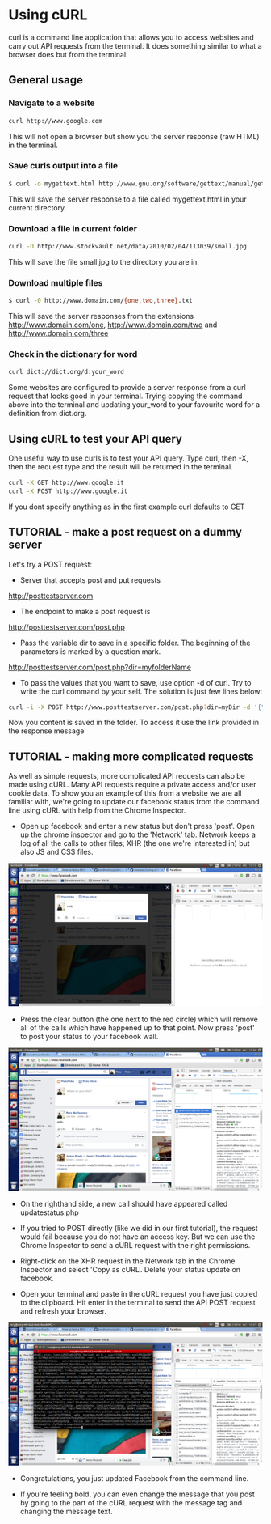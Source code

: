 # Using cURL

curl is a command line application that allows you to access websites and carry out API requests from the terminal.
It does something similar to what a browser does but from the terminal.

## General usage

### Navigate to a website
```bash
curl http://www.google.com
```
This will not open a browser but show you the server response (raw HTML) in the terminal.

### Save curls output into a file
```bash
$ curl -o mygettext.html http://www.gnu.org/software/gettext/manual/gettext.html
```
This will save the server response to a file called mygettext.html in your current directory.

### Download a file in current folder
```bash
curl -O http://www.stockvault.net/data/2010/02/04/113039/small.jpg
```
This will save the file small.jpg to the directory you are in.

### Download multiple files
```bash
$ curl -0 http://www.domain.com/{one,two,three}.txt
```
This will save the server responses from the extensions http://www.domain.com/one, http://www.domain.com/two and http://www.domain.com/three

### Check in the dictionary for word
```bash
curl dict://dict.org/d:your_word
```
Some websites are configured to provide a server response from a curl request that looks good in your terminal. Trying copying the command above into the terminal and updating your_word to your favourite word for a definition from dict.org.

## Using cURL to test your API query

One useful way to use curls is to test your API query. Type curl, then -X, then the request type and the result will be returned in the terminal.
```bash
curl -X GET http://www.google.it
curl -X POST http://www.google.it
```
If you dont specify anything as in the first example curl defaults to GET

## TUTORIAL - make a post request on a dummy server

Let's try a POST request:

* Server that accepts post and put requests

http://posttestserver.com

* The endpoint to make a post request is

http://posttestserver.com/post.php

* Pass the variable dir to save in a specific folder. The beginning of the parameters is marked by a question mark.

http://posttestserver.com/post.php?dir=myfolderName

* To pass the values that you want to save, use option -d of curl. Try to write the curl command by your self. The solution is just few lines below:

```bash
curl -i -X POST http://www.posttestserver.com/post.php?dir=myDir -d '{"value":"my message"}'
```
Now you content is saved in the folder. To access it use the link provided in the response message

## TUTORIAL - making more complicated requests

As well as simple requests, more complicated API requests can also be made using cURL. Many API requests require a private access and/or user cookie data. To show you an example of this from a website we are all familiar with, we're going to update our facebook status from the command line using cURL with help from the Chrome Inspector.

* Open up facebook and enter a new status but don't press 'post'. Open up the chrome inspector and go to the 'Network' tab. Network keeps a log of all the calls to other files; XHR (the one we're interested in) but also JS and CSS files.

![About to post](about-to-post.png)

* Press the clear button (the one next to the red circle) which will remove all of the calls which have happened up to that point. Now press 'post' to post your status to your facebook wall.

![Update status](update-status.png)

* On the righthand side, a new call should have appeared called updatestatus.php

* If you tried to POST directly (like we did in our first tutorial), the request would fail because you do not have an access key. But we can use the Chrome Inspector to send a cURL request with the right permissions.

* Right-click on the XHR request in the Network tab in the Chrome Inspector and select 'Copy as cURL'. Delete your status update on facebook.

* Open your terminal and paste in the cURL request you have just copied to the clipboard. Hit enter in the terminal to send the API POST request and refresh your browser.

![Paste in cURL](paste-in-cURL.png)

* Congratulations, you just updated Facebook from the command line.

* If you're feeling bold, you can even change the message that you post by going to the part of the cURL request with the message tag and changing the message text.
